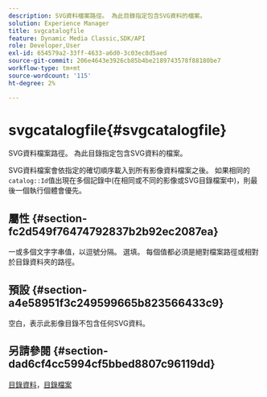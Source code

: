 ```yaml
---
description: SVG資料檔案路徑。 為此目錄指定包含SVG資料的檔案。
solution: Experience Manager
title: svgcatalogfile
feature: Dynamic Media Classic,SDK/API
role: Developer,User
exl-id: 654579a2-33ff-4633-a6d0-3c03ec8d5aed
source-git-commit: 206e4643e3926cb85b4be2189743578f88180be7
workflow-type: tm+mt
source-wordcount: '115'
ht-degree: 2%

---
```


# svgcatalogfile{#svgcatalogfile}

SVG資料檔案路徑。 為此目錄指定包含SVG資料的檔案。

SVG資料檔案會依指定的確切順序載入到所有影像資料檔案之後。 如果相同的`catalog::Id`值出現在多個記錄中(在相同或不同的影像或SVG目錄檔案中)，則最後一個執行個體會優先。

## 屬性 {#section-fc2d549f76474792837b2b92ec2087ea}

一或多個文字字串值，以逗號分隔。 選填。 每個值都必須是絕對檔案路徑或相對於目錄資料夾的路徑。

## 預設 {#section-a4e58951f3c249599665b823566433c9}

空白，表示此影像目錄不包含任何SVG資料。

## 另請參閱 {#section-dad6cf4cc5994cf5bbed8807c96119dd}

[目錄資料](../../../../../is-api/image-catalog/image-serving-api-ref/c-image-catalog-reference/c-overview/c-catalog-data-fields/c-catalog-data-fields.md#concept-b19581028ec44f98b9f5943624403d29)，[目錄檔案](../../../../../is-api/image-catalog/image-serving-api-ref/c-image-catalog-reference/c-attributes-reference/r-catalogfile.md#reference-16498bb4cb33458697c1ab002ea8db79)
